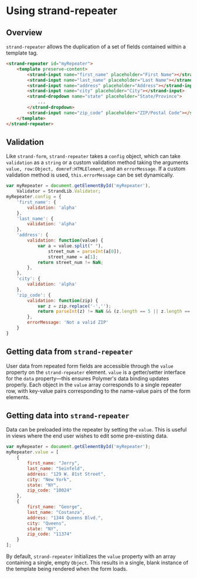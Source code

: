 # Using strand-repeater

## Overview

`strand-repeater` allows the duplication of a set of fields contained within a template tag.

```html
<strand-repeater id="myRepeater">
	<template preserve-content>
		<strand-input name="first_name" placeholder="First Name"></strand-input>
		<strand-input name="last_name" placeholder="Last Name"></strand-input>
		<strand-input name="address" placeholder="Address"></strand-input>
		<strand-input name="city" placeholder="City"></strand-input>
		<strand-dropdown name="state" placeholder="State/Province">
			...
		</strand-dropdown>
		<strand-input name="zip_code" placeholder="ZIP/Postal Code"></strand-input>
	</template>
</strand-repeater>
```

## Validation
Like `strand-form`, `strand-repeater` takes a `config` object, which can take `validation` as a `string` or a custom validation method taking the arguments `value, row:Object, domref:HTMLElement`, and an `errorMessage`. If a custom validation method is used, `this.errorMessage` can be set dynamically.

```javascript
var myRepeater = document.getElementById('myRepeater'),
	Validator = StrandLib.Validator;
myRepeater.config = {
	'first_name': {
		validation: 'alpha'
	},
	'last_name': {
		validation: 'alpha'
	},
	'address': {
		validation: function(value) {
			var a = value.split(" "),
				street_num = parseInt(a[0]),
				street_name = a[1];
			return street_num != NaN;
		},
	},
	'city': {
		validation: 'alpha'
	},
	'zip_code': {
		validation: function(zip) {
			var z = zip.replace('-','');
			return parseInt(z) != NaN && (z.length == 5 || z.length == 9);
		},
		errorMessage: 'Not a valid ZIP'
	}
}
```

## Getting data from `strand-repeater`
User data from repeated form fields are accessible through the `value` property on the `strand-repeater` element. `value` is a getter/setter interface for the `data` property—this ensures Polymer's data binding updates properly. Each object in the `value` array corresponds to a single repeater row, with key-value pairs corresponding to the name-value pairs of the form elements.

## Getting data into `strand-repeater`

Data can be preloaded into the repeater by setting the `value`. This is useful in views where the end user wishes to edit some pre-existing data.
```javascript
var myRepeater = document.getElementById('myRepeater');
myRepeater.value = [
	{
		first_name: "Jerry",
		last_name: "Seinfeld",
		address: "129 W. 81st Street",
		city: "New York",
		state: "NY",
		zip_code: "10024"
	},
	{
		first_name: "George",
		last_name: "Costanza",
		address: "1344 Queens Blvd.",
		city: "Queens",
		state: "NY",
		zip_code: "11374"
	}
];
```
By default, `strand-repeater` initializes the `value` property with an array containing a single, empty `Object`. This results in a single, blank instance of the template being rendered when the form loads.
